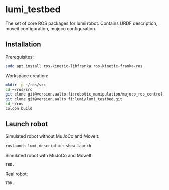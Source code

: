 # lumi_testbed

The set of core ROS packages for lumi robot. Contains URDF description,  moveit configuration, mujoco configuration.

## Installation
Prerequisites:
```sh
sudo apt install ros-kinetic-libfranka ros-kinetic-franka-ros
```
Workspace creation:
```sh
mkdir -p ~/ros/src
cd ~/ros/src
git clone git@version.aalto.fi:robotic_manipulation/mujoco_ros_control.git
git clone git@version.aalto.fi:lumi/lumi_testbed.git
cd ~/ros
colcon build
```
## Launch robot
Simulated robot without MuJoCo and MoveIt:
```sh
roslaunch lumi_description show.launch 
```

Simulated robot with MuJoCo and MoveIt:
```sh
TBD. 
```

Real robot:
```sh
TBD. 
```